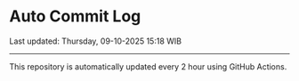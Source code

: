 # Auto Commit Log

Last updated: Thursday, 09-10-2025 15:18 WIB

---

This repository is automatically updated every 2 hour using GitHub Actions.
